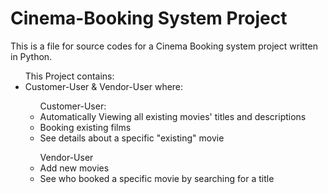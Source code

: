 <h1>Cinema-Booking System Project </h1>

This is a file for source codes for a Cinema Booking system project written
in Python.

<ul>
This Project contains:

<li>Customer-User & Vendor-User where:</li>
<ul>Customer-User:
<li>Automatically Viewing all existing movies' titles and descriptions
<li>Booking existing films
<li>See details about a specific "existing" movie 
</ul>

<ul>Vendor-User
<li>Add new movies
<li>See who booked a specific movie by searching for a title
</ul>

</ul>
